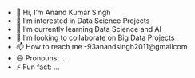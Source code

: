 - 👋 Hi, I’m Anand Kumar Singh
- 👀 I’m interested in Data Science Projects
- 🌱 I’m currently learning Data Science and AI
- 💞️ I’m looking to collaborate on Big Data Projects
- 📫 How to reach me -93anandsingh2011@gmailcom
- 😄 Pronouns: ...
- ⚡ Fun fact: ...

<!---
93AnandSingh is a ✨ special ✨ repository because its `README.md` (this file) appears on your GitHub profile.
You can click the Preview link to take a look at your changes.
--->

